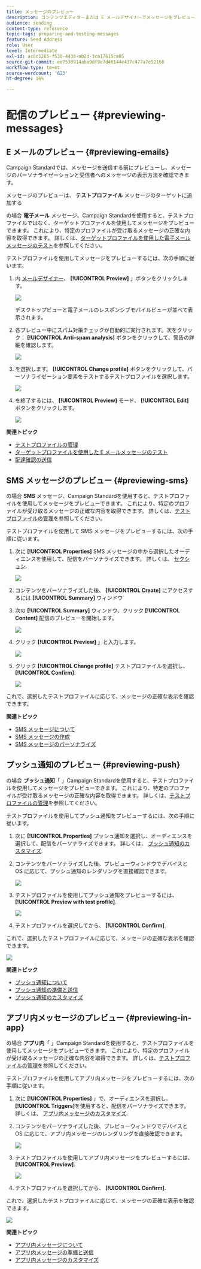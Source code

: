 ```yaml
---
title: メッセージのプレビュー
description: コンテンツエディターまたは E メールデザイナーでメッセージをプレビューする方法を説明します。
audience: sending
content-type: reference
topic-tags: preparing-and-testing-messages
feature: Seed Address
role: User
level: Intermediate
exl-id: ac8c1265-f530-4438-ab2d-3ca17615ca85
source-git-commit: ee7539914aba9df9e7d46144e437c477a7e52168
workflow-type: tm+mt
source-wordcount: '623'
ht-degree: 16%

---
```


# 配信のプレビュー {#previewing-messages}

## E メールのプレビュー {#previewing-emails}

Campaign Standardでは、メッセージを送信する前にプレビューし、メッセージのパーソナライゼーションと受信者へのメッセージの表示方法を確認できます。

メッセージのプレビューは、 **テストプロファイル** メッセージのターゲットに追加する

の場合 **電子メール** メッセージ、Campaign Standardを使用すると、テストプロファイルではなく、ターゲットプロファイルを使用してメッセージをプレビューできます。 これにより、特定のプロファイルが受け取るメッセージの正確な内容を取得できます。 詳しくは、[ターゲットプロファイルを使用した電子メールメッセージのテスト](../../sending/using/testing-messages-using-target.md)を参照してください。

テストプロファイルを使用してメッセージをプレビューするには、次の手順に従います。

1. 内 [メールデザイナー](../../designing/using/designing-content-in-adobe-campaign.md)、 **[!UICONTROL Preview]** 」ボタンをクリックします。

   ![](assets/sending_preview.png)

   デスクトップビューと電子メールのレスポンシブモバイルビューが並べて表示されます。

1. 各プレビュー中にスパム対策チェックが自動的に実行されます。次をクリック： **[!UICONTROL Anti-spam analysis]** ボタンをクリックして、警告の詳細を確認します。

   ![](assets/sending_anti-spam_analysis.png)

1. を選択します。 **[!UICONTROL Change profile]** ボタンをクリックして、パーソナライゼーション要素をテストするテストプロファイルを選択します。

   ![](assets/sending_test-profile.png)

1. を終了するには、 **[!UICONTROL Preview]** モード、 **[!UICONTROL Edit]** ボタンをクリックします。

   ![](assets/sending_preview_edit.png)

**関連トピック**

* [テストプロファイルの管理](../../audiences/using/managing-test-profiles.md)
* [ターゲットプロファイルを使用した E メールメッセージのテスト](../../sending/using/testing-messages-using-target.md)
* [配達確認の送信](../../sending/using/sending-proofs.md)

## SMS メッセージのプレビュー {#previewing-sms}

の場合 **SMS** メッセージ、Campaign Standardを使用すると、テストプロファイルを使用してメッセージをプレビューできます。 これにより、特定のプロファイルが受け取るメッセージの正確な内容を取得できます。 詳しくは、[テストプロファイルの管理](../../audiences/using/managing-test-profiles.md)を参照してください。

テストプロファイルを使用して SMS メッセージをプレビューするには、次の手順に従います。

1. 次に **[!UICONTROL Properties]** SMS メッセージの中から選択したオーディエンスを使用して、配信をパーソナライズできます。 詳しくは、 [セクション](../../channels/using/personalizing-sms-messages.md).

   ![](assets/sms_preview.png)

1. コンテンツをパーソナライズした後、 **[!UICONTROL Create]** にアクセスするには **[!UICONTROL Summary]** ウィンドウ

1. 次の **[!UICONTROL Summary]** ウィンドウ、クリック **[!UICONTROL Content]** 配信のプレビューを開始します。

   ![](assets/sms_preview_2.png)

1. クリック **[!UICONTROL Preview]** 」と入力します。

   ![](assets/sms_preview_3.png)

1. クリック **[!UICONTROL Change profile]** テストプロファイルを選択し、 **[!UICONTROL Confirm]**.

   ![](assets/sms_preview_4.png)

これで、選択したテストプロファイルに応じて、メッセージの正確な表示を確認できます。

**関連トピック**

* [SMS メッセージについて](../../channels/using/about-sms-messages.md)
* [SMS メッセージの作成](../../channels/using/creating-an-sms-message.md)
* [SMS メッセージのパーソナライズ](../../channels/using/personalizing-sms-messages.md)

## プッシュ通知のプレビュー {#previewing-push}

の場合 **プッシュ通知**「 」Campaign Standardを使用すると、テストプロファイルを使用してメッセージをプレビューできます。 これにより、特定のプロファイルが受け取るメッセージの正確な内容を取得できます。 詳しくは、[テストプロファイルの管理](../../audiences/using/managing-test-profiles.md)を参照してください。

テストプロファイルを使用してプッシュ通知をプレビューするには、次の手順に従います。

1. 次に **[!UICONTROL Properties]** プッシュ通知を選択し、オーディエンスを選択して、配信をパーソナライズできます。 詳しくは、 [プッシュ通知のカスタマイズ](../../channels/using/customizing-a-push-notification.md).

1. コンテンツをパーソナライズした後、プレビューウィンドウでデバイスと OS に応じて、プッシュ通知のレンダリングを直接確認できます。

   ![](assets/push_preview.png)

1. テストプロファイルを使用してプッシュ通知をプレビューするには、 **[!UICONTROL Preview with test profile]**.

   ![](assets/push_preview_2.png)

1. テストプロファイルを選択してから、 **[!UICONTROL Confirm]**.

これで、選択したテストプロファイルに応じて、メッセージの正確な表示を確認できます。

![](assets/push_preview_3.png)

**関連トピック**

* [プッシュ通知について](../../channels/using/about-push-notifications.md)
* [プッシュ通知の準備と送信](../../channels/using/preparing-and-sending-a-push-notification.md)
* [プッシュ通知のカスタマイズ](../../channels/using/customizing-a-push-notification.md)

## アプリ内メッセージのプレビュー {#previewing-in-app}

の場合 **アプリ内**「 」Campaign Standardを使用すると、テストプロファイルを使用してメッセージをプレビューできます。 これにより、特定のプロファイルが受け取るメッセージの正確な内容を取得できます。 詳しくは、[テストプロファイルの管理](../../audiences/using/managing-test-profiles.md)を参照してください。

テストプロファイルを使用してアプリ内メッセージをプレビューするには、次の手順に従います。

1. 次に **[!UICONTROL Properties]** 」で、オーディエンスを選択し、 **[!UICONTROL Triggers]**&#x200B;を使用すると、配信をパーソナライズできます。 詳しくは、 [アプリ内メッセージのカスタマイズ](../../channels/using/customizing-an-in-app-message.md).

1. コンテンツをパーソナライズした後、プレビューウィンドウでデバイスと OS に応じて、アプリ内メッセージのレンダリングを直接確認できます。

   ![](assets/in_app_preview.png)

1. テストプロファイルを使用してアプリ内メッセージをプレビューするには、 **[!UICONTROL Preview]**.

   ![](assets/in_app_preview_2.png)

1. テストプロファイルを選択してから、 **[!UICONTROL Confirm]**.

これで、選択したテストプロファイルに応じて、メッセージの正確な表示を確認できます。

![](assets/in_app_preview_3.png)

**関連トピック**

* [アプリ内メッセージについて](../../channels/using/about-in-app-messaging.md)
* [アプリ内メッセージの準備と送信](../../channels/using/preparing-and-sending-an-in-app-message.md)
* [アプリ内メッセージのカスタマイズ](../../channels/using/customizing-an-in-app-message.md)

